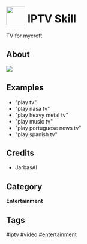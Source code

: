 # <img src='./res/icon/icon.png' card_color='#40DBB0' width='50' height='50' style='vertical-align:bottom'/> IPTV Skill

TV for mycroft


## About 

![](./gui.gif)

## Examples 

* "play tv"
* "play nasa tv"
* "play heavy metal tv"
* "play music tv"
* "play portuguese news tv"
* "play spanish tv"

## Credits 
- JarbasAl


## Category
**Entertainment**

## Tags
#iptv
#video
#entertainment